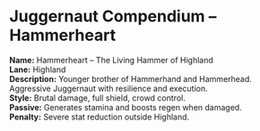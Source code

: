 # Juggernaut Compendium – Hammerheart

**Name:** Hammerheart – The Living Hammer of Highland  
**Lane:** Highland  
**Description:** Younger brother of Hammerhand and Hammerhead. Aggressive Juggernaut with resilience and execution.  
**Style:** Brutal damage, full shield, crowd control.  
**Passive:** Generates stamina and boosts regen when damaged.  
**Penalty:** Severe stat reduction outside Highland.  
